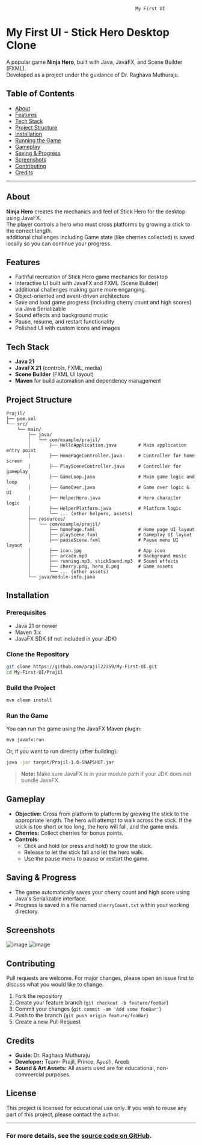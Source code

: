                                                     My First UI
# My First UI - Stick Hero Desktop Clone

A popular game **Ninja Hero**, built with Java, JavaFX, and Scene Builder (FXML).  
Developed as a project under the guidance of Dr. Raghava Muthuraju.

## Table of Contents

- [About](#about)
- [Features](#features)
- [Tech Stack](#tech-stack)
- [Project Structure](#project-structure)
- [Installation](#installation)
- [Running the Game](#running-the-game)
- [Gameplay](#gameplay)
- [Saving & Progress](#saving--progress)
- [Screenshots](#screenshots)
- [Contributing](#contributing)
- [Credits](#credits)
---

## About

**Ninja Hero** creates the mechanics and feel of Stick Hero for the desktop using JavaFX.  
The player controls a hero who must cross platforms by growing a stick to the correct length.  
additional challenges including Game state (like cherries collected) is saved locally so you can continue your progress.

## Features

- Faithful recreation of Stick Hero game mechanics for desktop
- Interactive UI built with JavaFX and FXML (Scene Builder)
- additional challenges making game more enganging.
- Object-oriented and event-driven architecture
- Save and load game progress (including cherry count and high scores) via Java Serializable
- Sound effects and background music
- Pause, resume, and restart functionality
- Polished UI with custom icons and images

## Tech Stack

- **Java 21**
- **JavaFX 21** (controls, FXML, media)
- **Scene Builder** (FXML UI layout)
- **Maven** for build automation and dependency management

## Project Structure

```
Prajil/
├── pom.xml
└── src/
    └── main/
        ├── java/
        │   └── com/example/prajil/
        │       ├── HelloApplication.java        # Main application entry point
        │       ├── HomePageController.java      # Controller for home screen
        │       ├── PlaySceneController.java     # Controller for gameplay
        │       ├── GameLoop.java                # Main game logic and loop
        │       ├── GameOver.java                # Game over logic & UI
        │       ├── HelperHero.java              # Hero character logic
        │       ├── HelperPlatform.java          # Platform logic
        │       └── ... (other helpers, assets)
        ├── resources/
        │   └── com/example/prajil/
        │       ├── homePage.fxml                # Home page UI layout
        │       ├── playScene.fxml               # Gameplay UI layout
        │       ├── pauseScene.fxml              # Pause menu UI layout
        │       ├── icon.jpg                     # App icon
        │       ├── arcade.mp3                   # Background music
        │       ├── running.mp3, stickSound.mp3  # Sound effects
        │       ├── cherry.png, hero_0.png       # Game assets
        │       └── ... (other assets)
        └── java/module-info.java
```

## Installation

### Prerequisites

- Java 21 or newer
- Maven 3.x
- JavaFX SDK (if not included in your JDK)

### Clone the Repository

```bash
git clone https://github.com/prajil22359/My-First-UI.git
cd My-First-UI/Prajil
```

### Build the Project

```bash
mvn clean install
```

### Run the Game

You can run the game using the JavaFX Maven plugin:

```bash
mvn javafx:run
```

Or, if you want to run directly (after building):

```bash
java -jar target/Prajil-1.0-SNAPSHOT.jar
```
> **Note:** Make sure JavaFX is in your module path if your JDK does not bundle JavaFX.

## Gameplay

- **Objective:** Cross from platform to platform by growing the stick to the appropriate length. The hero will attempt to walk across the stick. If the stick is too short or too long, the hero will fall, and the game ends.
- **Cherries:** Collect cherries for bonus points.
- **Controls:**
  - Click and hold (or press and hold) to grow the stick.
  - Release to let the stick fall and let the hero walk.
  - Use the pause menu to pause or restart the game.

## Saving & Progress

- The game automatically saves your cherry count and high score using Java's Serializable interface.
- Progress is saved in a file named `cherryCount.txt` within your working directory.

## Screenshots
![image](https://github.com/user-attachments/assets/edcee204-52bc-482c-bf23-fc6567da8c25)
![image](https://github.com/user-attachments/assets/91031fbd-840e-4226-927e-b369d9153556)




## Contributing

Pull requests are welcome. For major changes, please open an issue first to discuss what you would like to change.

1. Fork the repository
2. Create your feature branch (`git checkout -b feature/fooBar`)
3. Commit your changes (`git commit -am 'Add some fooBar'`)
4. Push to the branch (`git push origin feature/fooBar`)
5. Create a new Pull Request

## Credits

- **Guide:** Dr. Raghava Muthuraju
- **Developer:** Team- Prajil, Prince, Ayush, Areeb
- **Sound & Art Assets:** All assets used are for educational, non-commercial purposes.

## License

This project is licensed for educational use only. If you wish to reuse any part of this project, please contact the author.

---

### For more details, see the [source code on GitHub](https://github.com/prajil22359/My-First-UI).

